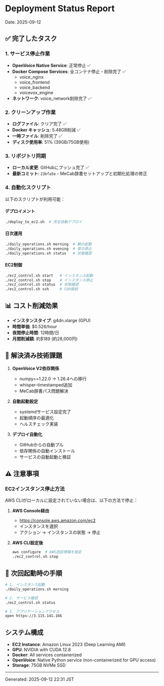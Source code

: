 # Deployment Status Report
Date: 2025-09-12

## ✅ 完了したタスク

### 1. サービス停止作業
- **OpenVoice Native Service**: 正常停止 ✅
- **Docker Compose Services**: 全コンテナ停止・削除完了 ✅
  - voice_nginx
  - voice_frontend
  - voice_backend
  - voicevox_engine
- **ネットワーク**: voice_network削除完了 ✅

### 2. クリーンアップ作業
- **ログファイル**: クリア完了 ✅
- **Docker キャッシュ**: 5.48GB削減 ✅
- **一時ファイル**: 削除完了 ✅
- **ディスク使用率**: 51% (39GB/75GB使用)

### 3. リポジトリ同期
- **ローカル変更**: GitHubにプッシュ完了 ✅
- **最新コミット**: `23bfa5e` - MeCab辞書セットアップと初期化処理の修正

### 4. 自動化スクリプト
以下のスクリプトが利用可能：

#### デプロイメント
```bash
./deploy_to_ec2.sh  # 完全自動デプロイ
```

#### 日次運用
```bash
./daily_operations.sh morning  # 朝の起動
./daily_operations.sh evening  # 夜の停止
./daily_operations.sh status   # 状態確認
```

#### EC2制御
```bash
./ec2_control.sh start   # インスタンス起動
./ec2_control.sh stop    # インスタンス停止
./ec2_control.sh status  # 状態確認
./ec2_control.sh ssh     # SSH接続
```

## 📊 コスト削減効果
- **インスタンスタイプ**: g4dn.xlarge (GPU)
- **時間単価**: $0.526/hour
- **夜間停止時間**: 12時間/日
- **月間削減額**: 約$189 (約28,000円)

## 🔧 解決済み技術課題
1. **OpenVoice V2依存関係**
   - numpy==1.22.0 → 1.26.4への移行
   - whisper-timestamped追加
   - MeCab辞書パス問題解決

2. **自動起動設定**
   - systemdサービス設定完了
   - 起動順序の最適化
   - ヘルスチェック実装

3. **デプロイ自動化**
   - GitHubからの自動プル
   - 依存関係の自動インストール
   - サービスの自動起動と検証

## ⚠️ 注意事項

### EC2インスタンス停止方法
AWS CLIがローカルに設定されていない場合は、以下の方法で停止：

1. **AWS Console経由**
   - https://console.aws.amazon.com/ec2
   - インスタンスを選択
   - アクション → インスタンスの状態 → 停止

2. **AWS CLI設定後**
   ```bash
   aws configure  # AWS認証情報を設定
   ./ec2_control.sh stop
   ```

## 📝 次回起動時の手順
```bash
# 1. インスタンス起動
./daily_operations.sh morning

# 2. サービス確認
./ec2_control.sh status

# 3. アプリケーションアクセス
open https://3.115.141.166
```

## システム構成
- **EC2 Instance**: Amazon Linux 2023 (Deep Learning AMI)
- **GPU**: NVIDIA with CUDA 12.8
- **Docker**: All services containerized
- **OpenVoice**: Native Python service (non-containerized for GPU access)
- **Storage**: 75GB NVMe SSD

---
Generated: 2025-09-12 22:31 JST